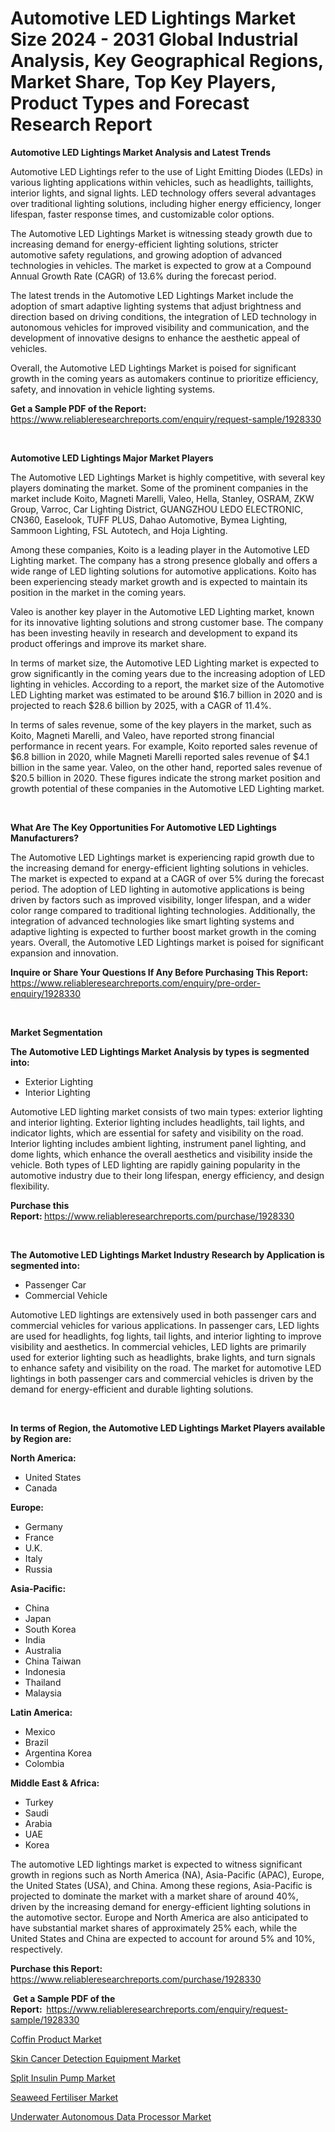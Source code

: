 <p><h1>Automotive LED Lightings Market Size 2024 - 2031 Global Industrial Analysis, Key Geographical Regions, Market Share, Top Key Players, Product Types and Forecast Research Report</h1></p><p><strong>Automotive LED Lightings Market Analysis and Latest Trends</strong></p>
<p><p>Automotive LED Lightings refer to the use of Light Emitting Diodes (LEDs) in various lighting applications within vehicles, such as headlights, taillights, interior lights, and signal lights. LED technology offers several advantages over traditional lighting solutions, including higher energy efficiency, longer lifespan, faster response times, and customizable color options.</p><p>The Automotive LED Lightings Market is witnessing steady growth due to increasing demand for energy-efficient lighting solutions, stricter automotive safety regulations, and growing adoption of advanced technologies in vehicles. The market is expected to grow at a Compound Annual Growth Rate (CAGR) of 13.6% during the forecast period.</p><p>The latest trends in the Automotive LED Lightings Market include the adoption of smart adaptive lighting systems that adjust brightness and direction based on driving conditions, the integration of LED technology in autonomous vehicles for improved visibility and communication, and the development of innovative designs to enhance the aesthetic appeal of vehicles.</p><p>Overall, the Automotive LED Lightings Market is poised for significant growth in the coming years as automakers continue to prioritize efficiency, safety, and innovation in vehicle lighting systems.</p></p>
<p><strong>Get a Sample PDF of the Report:&nbsp;</strong> <a href="https://www.reliableresearchreports.com/enquiry/request-sample/1928330">https://www.reliableresearchreports.com/enquiry/request-sample/1928330</a></p>
<p>&nbsp;</p>
<p><strong>Automotive LED Lightings Major Market Players</strong></p>
<p><p>The Automotive LED Lightings Market is highly competitive, with several key players dominating the market. Some of the prominent companies in the market include Koito, Magneti Marelli, Valeo, Hella, Stanley, OSRAM, ZKW Group, Varroc, Car Lighting District, GUANGZHOU LEDO ELECTRONIC, CN360, Easelook, TUFF PLUS, Dahao Automotive, Bymea Lighting, Sammoon Lighting, FSL Autotech, and Hoja Lighting.</p><p>Among these companies, Koito is a leading player in the Automotive LED Lighting market. The company has a strong presence globally and offers a wide range of LED lighting solutions for automotive applications. Koito has been experiencing steady market growth and is expected to maintain its position in the market in the coming years.</p><p>Valeo is another key player in the Automotive LED Lighting market, known for its innovative lighting solutions and strong customer base. The company has been investing heavily in research and development to expand its product offerings and improve its market share.</p><p>In terms of market size, the Automotive LED Lighting market is expected to grow significantly in the coming years due to the increasing adoption of LED lighting in vehicles. According to a report, the market size of the Automotive LED Lighting market was estimated to be around $16.7 billion in 2020 and is projected to reach $28.6 billion by 2025, with a CAGR of 11.4%.</p><p>In terms of sales revenue, some of the key players in the market, such as Koito, Magneti Marelli, and Valeo, have reported strong financial performance in recent years. For example, Koito reported sales revenue of $6.8 billion in 2020, while Magneti Marelli reported sales revenue of $4.1 billion in the same year. Valeo, on the other hand, reported sales revenue of $20.5 billion in 2020. These figures indicate the strong market position and growth potential of these companies in the Automotive LED Lighting market.</p></p>
<p>&nbsp;</p>
<p><strong>What Are The Key Opportunities For Automotive LED Lightings Manufacturers?</strong></p>
<p><p>The Automotive LED Lightings market is experiencing rapid growth due to the increasing demand for energy-efficient lighting solutions in vehicles. The market is expected to expand at a CAGR of over 5% during the forecast period. The adoption of LED lighting in automotive applications is being driven by factors such as improved visibility, longer lifespan, and a wider color range compared to traditional lighting technologies. Additionally, the integration of advanced technologies like smart lighting systems and adaptive lighting is expected to further boost market growth in the coming years. Overall, the Automotive LED Lightings market is poised for significant expansion and innovation.</p></p>
<p><strong>Inquire or Share Your Questions If Any Before Purchasing This Report:</strong> <a href="https://www.reliableresearchreports.com/enquiry/pre-order-enquiry/1928330">https://www.reliableresearchreports.com/enquiry/pre-order-enquiry/1928330</a></p>
<p>&nbsp;</p>
<p><strong>Market Segmentation</strong></p>
<p><strong>The Automotive LED Lightings Market Analysis by types is segmented into:</strong></p>
<p><ul><li>Exterior Lighting</li><li>Interior Lighting</li></ul></p>
<p><p>Automotive LED lighting market consists of two main types: exterior lighting and interior lighting. Exterior lighting includes headlights, tail lights, and indicator lights, which are essential for safety and visibility on the road. Interior lighting includes ambient lighting, instrument panel lighting, and dome lights, which enhance the overall aesthetics and visibility inside the vehicle. Both types of LED lighting are rapidly gaining popularity in the automotive industry due to their long lifespan, energy efficiency, and design flexibility.</p></p>
<p><strong>Purchase this Report:&nbsp;</strong><a href="https://www.reliableresearchreports.com/purchase/1928330">https://www.reliableresearchreports.com/purchase/1928330</a></p>
<p>&nbsp;</p>
<p><strong>The Automotive LED Lightings Market Industry Research by Application is segmented into:</strong></p>
<p><ul><li>Passenger Car</li><li>Commercial Vehicle</li></ul></p>
<p><p>Automotive LED lightings are extensively used in both passenger cars and commercial vehicles for various applications. In passenger cars, LED lights are used for headlights, fog lights, tail lights, and interior lighting to improve visibility and aesthetics. In commercial vehicles, LED lights are primarily used for exterior lighting such as headlights, brake lights, and turn signals to enhance safety and visibility on the road. The market for automotive LED lightings in both passenger cars and commercial vehicles is driven by the demand for energy-efficient and durable lighting solutions.</p></p>
<p>&nbsp;</p>
<p><strong>In terms of Region, the Automotive LED Lightings Market Players available by Region are:</strong></p>
<p>
    <p> <strong> North America: </strong>
        <ul>
            <li>United States</li>
            <li>Canada</li>
        </ul>
        </p> 
    <p> <strong> Europe: </strong>
        <ul>
            <li>Germany</li>
            <li>France</li>
            <li>U.K.</li>
            <li>Italy</li>
            <li>Russia</li>
        </ul>
        </p> 
    <p> <strong> Asia-Pacific: </strong>
        <ul>
            <li>China</li>
            <li>Japan</li>
            <li>South Korea</li>
            <li>India</li>
            <li>Australia</li>
            <li>China Taiwan</li>
            <li>Indonesia</li>
            <li>Thailand</li>
            <li>Malaysia</li>
        </ul>
        </p> 
    <p> <strong> Latin America: </strong>
        <ul>
            <li>Mexico</li>
            <li>Brazil</li>
            <li>Argentina Korea</li>
            <li>Colombia</li>
        </ul>
        </p> 
    <p> <strong> Middle East & Africa: </strong>
        <ul>
            <li>Turkey</li>
            <li>Saudi</li>
            <li>Arabia</li>
            <li>UAE</li>
            <li>Korea</li>
        </ul>
    </p>
    </p>
<p><p>The automotive LED lightings market is expected to witness significant growth in regions such as North America (NA), Asia-Pacific (APAC), Europe, the United States (USA), and China. Among these regions, Asia-Pacific is projected to dominate the market with a market share of around 40%, driven by the increasing demand for energy-efficient lighting solutions in the automotive sector. Europe and North America are also anticipated to have substantial market shares of approximately 25% each, while the United States and China are expected to account for around 5% and 10%, respectively.</p></p>
<p><strong>Purchase this Report: </strong><a href="https://www.reliableresearchreports.com/purchase/1928330">https://www.reliableresearchreports.com/purchase/1928330</a></p>
<p>&nbsp;<strong>Get a Sample PDF of the Report:&nbsp;&nbsp;</strong><a href="https://www.reliableresearchreports.com/enquiry/request-sample/1928330">https://www.reliableresearchreports.com/enquiry/request-sample/1928330</a></p>
<p><strong></strong></p>
<p><p><a href="https://view.publitas.com/reportprime-1/coffin-product-market-research-report-forecasted-for-period-from-2024-2031-by-market-type-market-application-and-region/">Coffin Product Market</a></p><p><a href="https://automatic-knee-4c7.notion.site/Skin-Cancer-Detection-Equipment-Market-Size-Growth-Outlook-from-2024-to-2031-projecting-at-Market--2164cb92e3664aa28a98a4064080e7b6">Skin Cancer Detection Equipment Market</a></p><p><a href="https://automatic-knee-4c7.notion.site/Split-Insulin-Pump-Market-Furnish-Information-about-Market-Size-Market-Share-Market-Dynamics-and--db0187f8b6c04523926ce47feca79e31">Split Insulin Pump Market</a></p><p><a href="https://view.publitas.com/reportprime-1/seaweed-fertiliser-market-size-and-growth-market-segmentation-regional-and-country-breakdowns-and-market-trends-for-period-from-2024-2031/">Seaweed Fertiliser Market</a></p><p><a href="https://sulfuric-clavicle-d39.notion.site/Underwater-Autonomous-Data-Processor-Market-Research-Report-Reveals-The-Latest-Trends-And-Opportunit-1d8af01eedd5448688b39b3daf063199">Underwater Autonomous Data Processor Market</a></p></p>